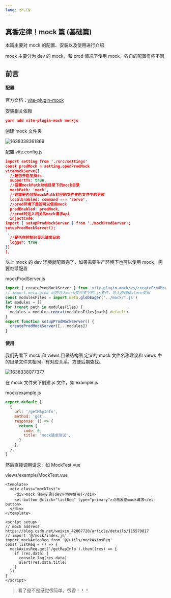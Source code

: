 ```yaml
---
lang: zh-CN
---
```


## 真香定律！mock 篇 (基础篇)


本篇主要对 mock 的配置、安装以及使用进行介绍

mock 主要分为 dev 的 mock，和 prod 情况下使用 mock，各自的配置有些不同

## 前言

#### 配置

官方文档：[vite-plugin-mock](https://github.com/anncwb/vite-plugin-mock/blob/HEAD/README.zh_CN.md)

安装相关依赖

```json
yarn add vite-plugin-mock mockjs
```

创建 mock 文件夹

![1638338361869](https://github.jzfai.top/file/vap-assets/1638338361869.png)

配置 vite.config.js

```json
import setting from './src/settings'
const prodMock = setting.openProdMock
viteMockServe({
  //是否开启支持ts
  supportTs: true,
  //设置mockPath为根目录下的mock目录
  mockPath: 'mock',
  //设置是否监视mockPath对应的文件夹内文件中的更改
  localEnabled: command === 'serve',
  //prod环境下是否可以使用mock
  prodEnabled: prodMock,
  //prod时注入相关的mock请求api
  injectCode: `
import { setupProdMockServer } from './mockProdServer';
setupProdMockServer();
`,
  //是否在控制台显示请求日志
  logger: true
})
],
```

以上 mock 的 dev 环境就配置完了，如果需要生产环境下也可以使用 mock，需要继续配置

mockProdServer.js

```javascript
import { createProdMockServer } from 'vite-plugin-mock/es/createProdMockServer'
// import.meta.glob 动态导入mock文件夹下的.js文件，导入原理和store类似
const modulesFiles = import.meta.globEager('../mock/*.js')
let modules = []
for (const path in modulesFiles) {
  modules = modules.concat(modulesFiles[path].default)
}
export function setupProdMockServer() {
  createProdMockServer([...modules])
}
```

#### 使用

我们先看下 mock 和 views 目录结构图
定义的 mock 文件名称建议和 views 中的目录文件夹相同，有对应关系，方便后期查找。

![1638338077377](https://github.jzfai.top/file/vap-assets/1638338077377.png)

在 mock 文件夹下创建.js 文件，如 example.js

mock/example.js

```javascript
export default [
  {
    url: '/getMapInfo',
    method: 'get',
    response: () => {
      return {
        code: 0,
        title: 'mock请求测试',
      }
    },
  },
]
```

然后直接调用请求，如 MockTest.vue

views/example/MockTest.vue

```vue
<template>
  <div class="mockTest">
    <div>mock 使用示例(dev环境时使用)</div>
    <el-button @click="listReq" type="primary">点击发送mock请求</el-button>
  </div>
</template>

<script setup>
// mock address https://blog.csdn.net/weixin_42067720/article/details/115579817
// import '@/mock/index.js'
import mockAxiosReq from '@/utils/mockAxiosReq'
const listReq = () => {
  mockAxiosReq.get('/getMapInfo').then((res) => {
    if (res.data) {
      console.log(res.data)
      alert(res.data.title)
    }
  })
}
</script>
```

> 看了是不是感觉很简单，很香！！！
